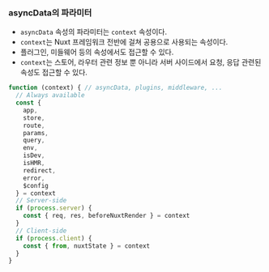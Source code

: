 ### asyncData의 파라미터
* `asyncData` 속성의 파라미터는 `context` 속성이다. 
* `context`는 Nuxt 프레임워크 전반에 걸쳐 공용으로 사용되는 속성이다.
* 플러그인, 미들웨어 등의 속성에서도 접근할 수 있다.
* `context`는 스토어, 라우터 관련 정보 뿐 아니라 서버 사이드에서 요청, 응답 관련된 속성도 접근할 수 있다.
```javascript
function (context) { // asyncData, plugins, middleware, ...
  // Always available
  const {
    app,
    store,
    route,
    params,
    query,
    env,
    isDev,
    isHMR,
    redirect,
    error,
    $config
  } = context
  // Server-side
  if (process.server) {
    const { req, res, beforeNuxtRender } = context
  }
  // Client-side
  if (process.client) {
    const { from, nuxtState } = context
  }
}
```